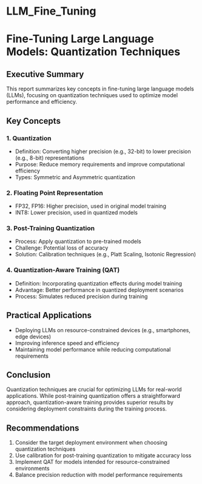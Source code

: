 # LLM_Fine_Tuning


# Fine-Tuning Large Language Models: Quantization Techniques

## Executive Summary
This report summarizes key concepts in fine-tuning large language models (LLMs), focusing on quantization techniques used to optimize model performance and efficiency.

## Key Concepts

### 1. Quantization
- Definition: Converting higher precision (e.g., 32-bit) to lower precision (e.g., 8-bit) representations
- Purpose: Reduce memory requirements and improve computational efficiency
- Types: Symmetric and Asymmetric quantization

### 2. Floating Point Representation
- FP32, FP16: Higher precision, used in original model training
- INT8: Lower precision, used in quantized models

### 3. Post-Training Quantization
- Process: Apply quantization to pre-trained models
- Challenge: Potential loss of accuracy
- Solution: Calibration techniques (e.g., Platt Scaling, Isotonic Regression)

### 4. Quantization-Aware Training (QAT)
- Definition: Incorporating quantization effects during model training
- Advantage: Better performance in quantized deployment scenarios
- Process: Simulates reduced precision during training

## Practical Applications
- Deploying LLMs on resource-constrained devices (e.g., smartphones, edge devices)
- Improving inference speed and efficiency
- Maintaining model performance while reducing computational requirements

## Conclusion
Quantization techniques are crucial for optimizing LLMs for real-world applications. While post-training quantization offers a straightforward approach, quantization-aware training provides superior results by considering deployment constraints during the training process.

## Recommendations
1. Consider the target deployment environment when choosing quantization techniques
2. Use calibration for post-training quantization to mitigate accuracy loss
3. Implement QAT for models intended for resource-constrained environments
4. Balance precision reduction with model performance requirements

